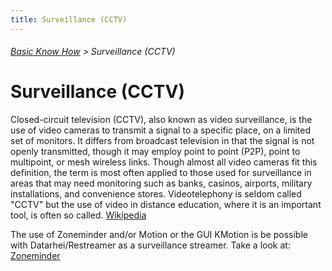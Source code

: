 ```yaml
---
title: Surveillance (CCTV)
---
```

###### [Basic Know How](../wiki/basic-know-how.html) > Surveillance (CCTV)

# Surveillance (CCTV)

Closed-circuit television (CCTV), also known as video surveillance, is the use of video cameras to transmit a signal to a specific place, on a limited set of monitors. It differs from broadcast television in that the signal is not openly transmitted, though it may employ point to point (P2P), point to multipoint, or mesh wireless links. Though almost all video cameras fit this definition, the term is most often applied to those used for surveillance in areas that may need monitoring such as banks, casinos, airports, military installations, and convenience stores. Videotelephony is seldom called "CCTV" but the use of video in distance education, where it is an important tool, is often so called. <a href=" https://en.wikipedia.org/wiki/Closed-circuit_television" target="_blank">Wikipedia</a>

The use of Zoneminder and/or Motion or the GUI KMotion is be possible with Datarhei/Restreamer as a surveillance streamer. Take a look at: [Zoneminder](../wiki/zoneminder.html)